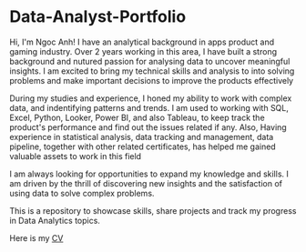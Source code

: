 # Data-Analyst-Portfolio
Hi, I'm Ngoc Anh! I have an analytical background in apps product and gaming industry. Over 2 years working in this area, I have built a strong background and nutured passion for analysing data to uncover meaningful insights. I am excited to bring my technical skills and analysis to into solving problems and make important decisions to improve the products effectively

During my studies and experience, I honed my ability to work with complex data, and indentifying patterns and trends. I am used to working with SQL, Excel, Python, Looker, Power BI, and also Tableau, to keep track the product's performance and find out the issues related if any. Also, Having experience in statistical analysis, data tracking and management, data pipeline, together with other related certificates, has helped me gained valuable assets to work in this field

I am always looking for opportunities to expand my knowledge and skills. I am driven by the thrill of discovering new insights and the satisfaction of using data to solve complex problems.

This is a repository to showcase skills, share projects and track my progress in Data Analytics topics.

Here is my [CV](https://www.canva.com/design/DAGasHXBa10/w_cn0Nqs24xk4Q3lXRw6NA/edit)
